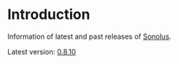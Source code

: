 # Introduction

Information of latest and past releases of [Sonolus](https://sonolus.com).

Latest version: [0.8.10](./versions/0.8.10.md)
